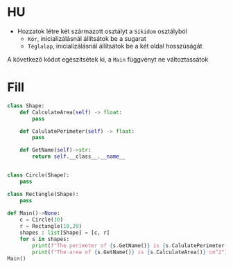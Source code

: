 # HU
- Hozzatok létre két származott osztályt a `Síkidom` osztályból
  - `Kör`, inicializálásnál állítsátok be a sugarat
  - `Téglalap`, inicializálásnál állítsátok be a két oldal hosszúságát

A következő kódot egészítsétek ki, a `Main` függvényt ne változtassátok
# Fill

```py
class Shape:
    def CalculateArea(self) -> float:
        pass

    def CalulatePerimeter(self) -> float:
        pass

    def GetName(self)->str:
        return self.__class__.__name__


class Circle(Shape):
    pass

class Rectangle(Shape):
    pass
    
def Main()->None:
    c = Circle(10)
    r = Rectangle(10,20)
    shapes : list[Shape] = [c, r]    
    for s in shapes:
        print(f"The perimeter of {s.GetName()} is {s.CalulatePerimeter()} cm")
        print(f"The area of {s.GetName()} is {s.CalculateArea()} cm^2")
Main()

```